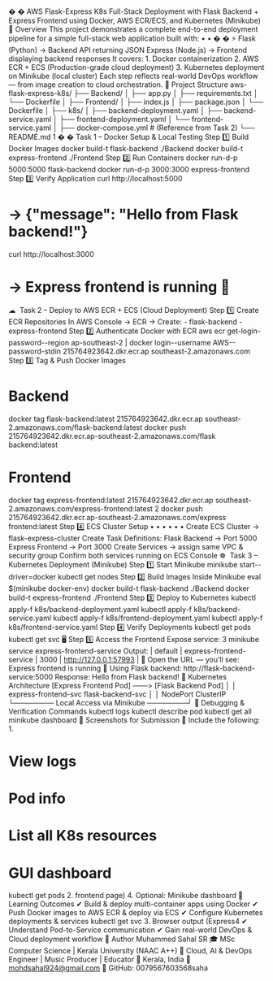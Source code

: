 �
� AWS Flask-Express K8s
 Full-Stack Deployment with Flask Backend + Express Frontend using Docker, AWS
 ECR/ECS, and Kubernetes (Minikube)
 📘 Overview
 This project demonstrates a complete end-to-end deployment pipeline for a simple full-stack web
 application built with:
 • 
• 
�
� 
⚡ 
Flask (Python) → Backend API returning JSON 
Express (Node.js) → Frontend displaying backend responses 
It covers: 1. Docker containerization 2. AWS ECR + ECS (Production-grade cloud deployment) 3.
 Kubernetes deployment on Minikube (local cluster)
 Each step reflects real-world DevOps workflow — from image creation to cloud orchestration.
 🧩 Project Structure
 aws-flask-express-k8s/
 ├── Backend/
 │   ├── app.py
 │   ├── requirements.txt
 │   └── Dockerfile
 │
 ├── Frontend/
 │   ├── index.js
 │   ├── package.json
 │   └── Dockerfile
 │
 ├── k8s/
 │   ├── backend-deployment.yaml
 │   ├── backend-service.yaml
 │   ├── frontend-deployment.yaml
 │   └── frontend-service.yaml
 │
 ├── docker-compose.yml        # (Reference from Task 2)
 └── README.md
 1
�
� Task 1 – Docker Setup & Local Testing
 Step 1️⃣ Build Docker Images
 docker build-t flask-backend ./Backend
 docker build-t express-frontend ./Frontend
 Step 2️⃣ Run Containers
 docker run-d-p 5000:5000 flask-backend
 docker run-d-p 3000:3000 express-frontend
 Step 3️⃣ Verify Application
 curl http://localhost:5000
 # → {"message": "Hello from Flask backend!"}
 curl http://localhost:3000
 # → Express frontend is running 🚀
 ☁
 ️ Task 2 – Deploy to AWS ECR + ECS (Cloud Deployment)
 Step 1️⃣ Create ECR Repositories
 In AWS Console → ECR → Create: - 
flask-backend - 
express-frontend
 Step 2️⃣ Authenticate Docker with ECR
 aws ecr get-login-password--region ap-southeast-2
 | docker login--username AWS--password-stdin 215764923642.dkr.ecr.ap
southeast-2.amazonaws.com
 Step 3️⃣ Tag & Push Docker Images
 # Backend
 docker tag flask-backend:latest 215764923642.dkr.ecr.ap
southeast-2.amazonaws.com/flask-backend:latest
 docker push 215764923642.dkr.ecr.ap-southeast-2.amazonaws.com/flask
backend:latest
 # Frontend
 docker tag express-frontend:latest 215764923642.dkr.ecr.ap
southeast-2.amazonaws.com/express-frontend:latest
 2
docker push 215764923642.dkr.ecr.ap-southeast-2.amazonaws.com/express
frontend:latest
 Step 4️⃣ ECS Cluster Setup
 • 
• 
• 
• 
• 
• 
Create ECS Cluster → 
flask-express-cluster
 Create Task Definitions:
 Flask Backend → Port 
5000
 Express Frontend → Port 
3000
 Create Services → assign same VPC & security group
 Confirm both services running on ECS Console
 ☸
 ️ Task 3 – Kubernetes Deployment (Minikube)
 Step 1️⃣ Start Minikube
 minikube start--driver=docker
 kubectl get nodes
 Step 2️⃣ Build Images Inside Minikube
 eval $(minikube docker-env)
 docker build-t flask-backend ./Backend
 docker build-t express-frontend ./Frontend
 Step 3️⃣ Deploy to Kubernetes
 kubectl apply-f k8s/backend-deployment.yaml
 kubectl apply-f k8s/backend-service.yaml
 kubectl apply-f k8s/frontend-deployment.yaml
 kubectl apply-f k8s/frontend-service.yaml
 Step 4️⃣ Verify Deployments
 kubectl get pods
 kubectl get svc
 🖥 Step 5️⃣ Access the Frontend
 Expose service: 
3
minikube service express-frontend-service
 Output: 
| default | express-frontend-service | 3000 | http://127.0.0.1:57993 |
 🔑 Open the URL — you’ll see:
 Express frontend is running 🚀
 Using Flask backend: 
http://flask-backend-service:5000
 Response: Hello from Flask backend!
 🧠 Kubernetes Architecture
 [Express Frontend Pod] ───> [Flask Backend Pod]
        │                         │
 express-frontend-svc      flask-backend-svc
        │                         │
     NodePort                 ClusterIP
        └──────── Local Access via Minikube ────────┘
 🧪 Debugging & Verification Commands
 kubectl logs <pod-name>
 kubectl describe pod <pod-name>
 kubectl get all
 minikube dashboard
 📸 Screenshots for Submission
 🔑 Include the following: 1. 
# View logs
 # Pod info
 # List all K8s resources
 # GUI dashboard
 kubectl get pods 2. 
frontend page) 4. Optional: Minikube dashboard
 🗾 Learning Outcomes
 ✔ Build & deploy multi-container apps using Docker
 ✔ Push Docker images to AWS ECR & deploy via ECS
 ✔ Configure Kubernetes deployments & services
 kubectl get svc 3. Browser output (Express4
✔ Understand Pod-to-Service communication
 ✔ Gain real-world DevOps & Cloud deployment workflow
 👤 Author
Muhammed Sahal SR
 🎓 MSc Computer Science | Kerala University (NAAC A++)
 💼 Cloud, AI & DevOps Engineer | Music Producer | Educator
 📍 Kerala, India
 📧 mohdsahal924@gmail.com
 🔗 GitHub: 
0079567603568saha
